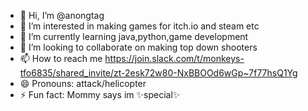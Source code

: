 - 👋 Hi, I’m @anongtag
- 👀 I’m interested in making games for itch.io and steam etc
- 🌱 I’m currently learning java,python,game development
- 💞️ I’m looking to collaborate on making top down shooters 
- 📫 How to reach me https://join.slack.com/t/monkeys-tfo6835/shared_invite/zt-2esk72w80-NxBBOOd6wGp~7f77hsQ1Yg
- 😄 Pronouns: attack/helicopter 
- ⚡ Fun fact: Mommy says im ✨special✨

<!---
anongtag/anongtag is a ✨ special ✨ repository because its `README.md` (this file) appears on your GitHub profile.
You can click the Preview link to take a look at your changes.
--->
